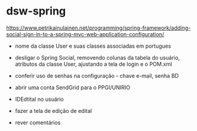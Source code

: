 # dsw-spring

https://www.petrikainulainen.net/programming/spring-framework/adding-social-sign-in-to-a-spring-mvc-web-application-configuration/

* nome da classe User e suas classes associadas em portugues

* desligar o Spring Social, removendo colunas da tabela do usuário, atributos da classe User, ajustando a tela de login e o POM.xml

* conferir uso de senhas na configuração - chave e-mail, senha BD

* abrir uma conta SendGrid para o PPGI/UNIRIO

* IDEdtital no usuário

* fazer a tela de edição de edital

* rever comentários
